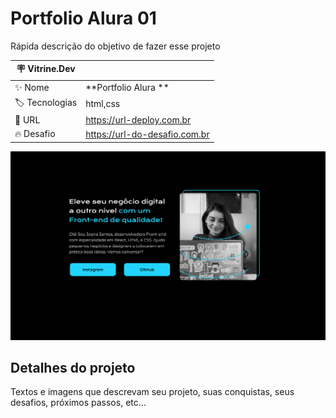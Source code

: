 # Portfolio Alura 01

Rápida descrição do objetivo de fazer esse projeto

| :placard: Vitrine.Dev |     |
| -------------  | --- |
| :sparkles: Nome        | **Portfolio Alura **
| :label: Tecnologias | html,css 
| :rocket: URL         | https://url-deploy.com.br
| :fire: Desafio     | https://url-do-desafio.com.br

<!-- Inserir imagem com a #vitrinedev ao final do link -->
![](https://github.com/jonathanmesquita/portfolio-alura-01/blob/main/imagens%20diversas/Portfolio%20-%20Curso%201%403x.png#vitrinedev)

## Detalhes do projeto


Textos e imagens que descrevam seu projeto, suas conquistas, seus desafios, próximos passos, etc...

